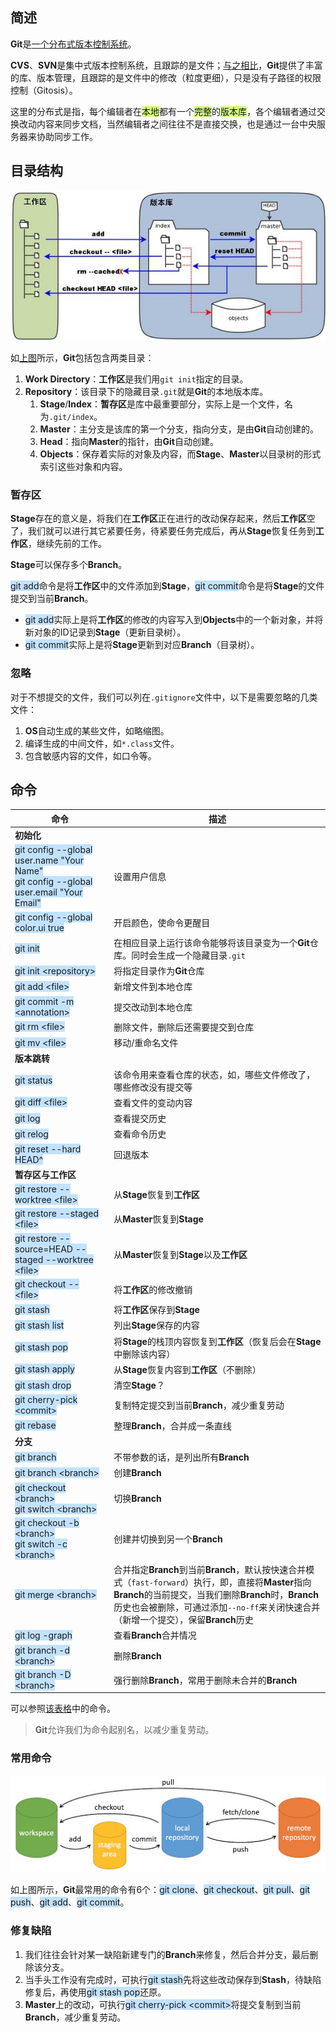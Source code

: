 ## 简述

**Git**是[一个分布式版本控制系统](https://www.liaoxuefeng.com/wiki/896043488029600)。

**CVS**、**SVN**是集中式版本控制系统，且跟踪的是文件；[与之相比](https://www.cnblogs.com/dazhidacheng/p/7478438.html)，**Git**提供了丰富的库、版本管理，且跟踪的是文件中的修改（粒度更细），只是没有子路径的权限控制（Gitosis）。

这里的分布式是指，每个编辑者在<span style=background:#d4fe7f>本地</span>都有一个<span style=background:#d4fe7f>完整</span>的<span style=background:#d4fe7f>版本库</span>，各个编辑者通过交换改动内容来同步文档，当然编辑者之间往往不是直接交换，也是通过一台中央服务器来协助同步工作。



## 目录结构

![](../images/10/git_area.jpg)

如[上图](https://www.runoob.com/git/git-workspace-index-repo.html)所示，**Git**包括包含两类目录：

1. **Work Directory**：**工作区**是我们用<span style=background:#c2e2ff></span>`git init`指定的目录。
2. **Repository**：该目录下的隐藏目录`.git`就是**Git**的本地版本库。
   1. **Stage**/**Index**：**暂存区**是库中最重要部分，实际上是一个文件，名为`.git/index`。
   2. **Master**：主分支是该库的第一个分支，指向分支，是由**Git**自动创建的。
   3. **Head**：指向**Master**的指针，由**Git**自动创建。
   4. **Objects**：保存着实际的对象及内容，而**Stage**、**Master**以目录树的形式索引这些对象和内容。

### 暂存区

**Stage**存在的意义是，将我们在**工作区**正在进行的改动保存起来，然后**工作区**空了，我们就可以进行其它紧要任务，待紧要任务完成后，再从**Stage**恢复任务到**工作区**，继续先前的工作。

**Stage**可以保存多个**Branch**。

<span style=background:#c2e2ff>git add</span>命令是将**工作区**中的文件添加到**Stage**，<span style=background:#c2e2ff>git commit</span>命令是将**Stage**的文件提交到当前**Branch**。

- <span style=background:#c2e2ff>git add</span>实际上是将**工作区**的修改的内容写入到**Objects**中的一个新对象，并将新对象的ID记录到**Stage**（更新目录树）。
- <span style=background:#c2e2ff>git commit</span>实际上是将**Stage**更新到对应**Branch**（目录树）。

### 忽略

对于不想提交的文件，我们可以列在`.gitignore`文件中，以下是需要忽略的几类文件：

1. **OS**自动生成的某些文件，如略缩图。
2. 编译生成的中间文件，如`*.class`文件。
3. 包含敏感内容的文件，如口令等。



## 命令

| 命令                                                         | 描述                                                         |
| ------------------------------------------------------------ | ------------------------------------------------------------ |
| **初始化**                                                   |                                                              |
| <span style=background:#c2e2ff>git config --global user.name "Your Name"</span><br><span style=background:#c2e2ff>git config --global user.email "Your Email"</span> | 设置用户信息                                               |
| <span style=background:#c2e2ff>git config --global color.ui true</span> | 开启颜色，使命令更醒目                                     |
| <span style=background:#c2e2ff>git init</span>               | 在相应目录上运行该命令能够将该目录变为一个**Git**仓库。同时会生成一个隐藏目录`.git` |
| <span style=background:#c2e2ff>git init \<repository></span> | 将指定目录作为**Git**仓库                                  |
| <span style=background:#c2e2ff>git add \<file></span>        | 新增文件到本地仓库                                         |
| <span style=background:#c2e2ff>git commit -m \<annotation></span> | 提交改动到本地仓库                                         |
| <span style=background:#c2e2ff>git rm \<file></span>         | 删除文件，删除后还需要提交到仓库                           |
| <span style=background:#c2e2ff>git mv \<file></span>         | 移动/重命名文件                                            |
| **版本跳转**                                                 |                                                              |
| <span style=background:#c2e2ff>git status</span>             | 该命令用来查看仓库的状态，如，哪些文件修改了，哪些修改没有提交等 |
| <span style=background:#c2e2ff>git diff \<file></span>       | 查看文件的变动内容                                         |
| <span style=background:#c2e2ff>git log</span>                | 查看提交历史                                               |
| <span style=background:#c2e2ff>git relog</span>              | 查看命令历史                                               |
| <span style=background:#c2e2ff>git reset --hard HEAD^</span> | 回退版本                                                   |
| **暂存区与工作区**                                           |                                                              |
| <span style=background:#c2e2ff>git restore --worktree \<file></span> | 从**Stage**恢复到**工作区**                                |
| <span style=background:#c2e2ff>git restore --staged \<file></span> | 从**Master**恢复到**Stage**                                |
| <span style=background:#c2e2ff>git restore --source=HEAD --staged --worktree \<file></span> | 从**Master**恢复到**Stage**以及**工作区**                  |
| <span style=background:#c2e2ff>git checkout -- \<file></span> | 将**工作区**的修改撤销                                     |
| <span style=background:#c2e2ff>git stash</span>              | 将**工作区**保存到**Stage**                                |
| <span style=background:#c2e2ff>git stash list</span>         | 列出**Stage**保存的内容                                    |
| <span style=background:#c2e2ff>git stash pop</span>          | 将**Stage**的栈顶内容恢复到**工作区**（恢复后会在**Stage**中删除该内容） |
| <span style=background:#c2e2ff>git stash apply</span>        | 从**Stage**恢复内容到**工作区**（不删除）                  |
| <span style=background:#c2e2ff>git stash drop</span>         | 清空**Stage**？                                              |
| <span style=background:#c2e2ff>git cherry-pick \<commit></span> | 复制特定提交到当前**Branch**，减少重复劳动                 |
| <span style=background:#c2e2ff>git rebase</span>             | 整理**Branch**，合并成一条直线                             |
| **分支**                                                     |                                                              |
| <span style=background:#c2e2ff>git branch</span>             | 不带参数的话，是列出所有**Branch**                         |
| <span style=background:#c2e2ff>git branch  \<branch></span>  | 创建**Branch**                                             |
| <span style=background:#c2e2ff>git checkout \<branch></span><br><span style=background:#c2e2ff>git switch \<branch></span> | 切换**Branch**                                             |
| <span style=background:#c2e2ff>git checkout -b \<branch></span><br><span style=background:#c2e2ff>git switch -c \<branch></span> | 创建并切换到另一个**Branch**                               |
| <span style=background:#c2e2ff>git merge \<branch></span>    | 合并指定**Branch**到当前**Branch**，默认按快速合并模式（`fast-forward`）执行，即，直接将**Master**指向**Branch**的当前提交，当我们删除**Branch**时，**Branch**历史也会被删除，可通过添加`--no-ff`来关闭快速合并（新增一个提交），保留**Branch**历史 |
| <span style=background:#c2e2ff>git log -graph</span>         | 查看**Branch**合并情况                                     |
| <span style=background:#c2e2ff>git branch -d \<branch></span> | 删除**Branch**                                             |
| <span style=background:#c2e2ff>git branch -D \<branch></span> | 强行删除**Branch**，常用于删除未合并的**Branch**           |

可以参照[该表格](https://liaoxuefeng.gitee.io/resource.liaoxuefeng.com/git/git-cheat-sheet.pdf)中的命令。

> **Git**允许我们为命令起别名，以减少重复劳动。

### 常用命令

![](../images/10/git_command.jpg)

如上图所示，**Git**最常用的命令有6个：<span style=background:#c2e2ff>git clone</span>、<span style=background:#c2e2ff>git checkout</span>、<span style=background:#c2e2ff>git pull</span>、<span style=background:#c2e2ff>git push</span>、<span style=background:#c2e2ff>git add</span>、<span style=background:#c2e2ff>git commit</span>。

### 修复缺陷

1. 我们往往会针对某一缺陷新建专门的**Branch**来修复，然后合并分支，最后删除该分支。
2. 当手头工作没有完成时，可执行<span style=background:#c2e2ff>git stash</span>先将这些改动保存到**Stash**，待缺陷修复后，再使用<span style=background:#c2e2ff>git stash pop</span>还原。
3. **Master**上的改动，可执行<span style=background:#c2e2ff>git cherry-pick \<commit></span>将提交复制到当前**Branch**，减少重复劳动。

